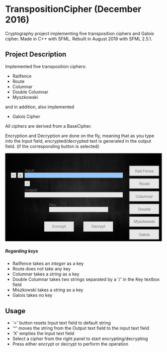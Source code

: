 # TranspositionCipher (December 2016)
Cryptography project implementing five transposition ciphers and Galois cipher. Made in C++ with SFML. Rebuilt in August 2019 with SFML 2.5.1.

## Project Description
Implemented five transposition ciphers:
* Railfence
* Route
* Columnar
* Double Columnar
* Myszkowski

and in addition, also implemented
* Galois Cipher

All ciphers are derived from a BaseCipher.

Encryption and Decryption are done on the fly, meaning that as you type into the Input field, encrypted/decrypted text is generated in the output field. (if the corresponding button is selected)

![](transposition.gif)

##### Regarding keys
* Railfence takes an *integer* as a key
* Route does not take any key
* Columnar takes a *string* as a key
* Double Columnar takes two strings separated by a '/' in the Key textbox field
* Miszkowski takes a *string* as a key
* Galois takes no key

## Usage
* '<' button resets Input text field to default string
* '^' moves the string from the Output text field to the input text field
* 'X' empties the Input text field
* Select a cipher from the right panel to start encrypting/decrypting
* Press either encrypt or decrypt to perform the operation
